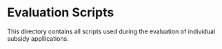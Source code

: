 # Evaluation Scripts

This directory contains all scripts used during the evaluation of individual subsidy appllications.